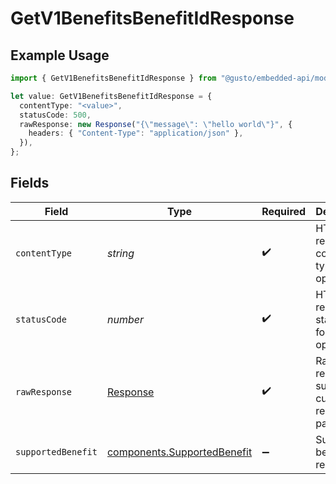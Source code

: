 # GetV1BenefitsBenefitIdResponse

## Example Usage

```typescript
import { GetV1BenefitsBenefitIdResponse } from "@gusto/embedded-api/models/operations";

let value: GetV1BenefitsBenefitIdResponse = {
  contentType: "<value>",
  statusCode: 500,
  rawResponse: new Response("{\"message\": \"hello world\"}", {
    headers: { "Content-Type": "application/json" },
  }),
};
```

## Fields

| Field                                                                      | Type                                                                       | Required                                                                   | Description                                                                |
| -------------------------------------------------------------------------- | -------------------------------------------------------------------------- | -------------------------------------------------------------------------- | -------------------------------------------------------------------------- |
| `contentType`                                                              | *string*                                                                   | :heavy_check_mark:                                                         | HTTP response content type for this operation                              |
| `statusCode`                                                               | *number*                                                                   | :heavy_check_mark:                                                         | HTTP response status code for this operation                               |
| `rawResponse`                                                              | [Response](https://developer.mozilla.org/en-US/docs/Web/API/Response)      | :heavy_check_mark:                                                         | Raw HTTP response; suitable for custom response parsing                    |
| `supportedBenefit`                                                         | [components.SupportedBenefit](../../models/components/supportedbenefit.md) | :heavy_minus_sign:                                                         | Supported benefit response                                                 |